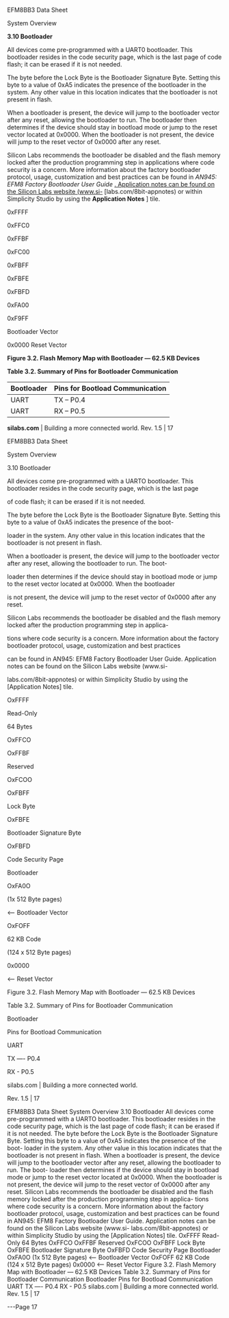 EFM8BB3 Data Sheet

System Overview

**3.10 Bootloader**

All devices come pre-programmed with a UART0 bootloader. This bootloader resides in the code security page, which is the last page
of code flash; it can be erased if it is not needed.

The byte before the Lock Byte is the Bootloader Signature Byte. Setting this byte to a value of 0xA5 indicates the presence of the bootloader in the system. Any other value in this location indicates that the bootloader is not present in flash.

When a bootloader is present, the device will jump to the bootloader vector after any reset, allowing the bootloader to run. The bootloader then determines if the device should stay in bootload mode or jump to the reset vector located at 0x0000. When the bootloader
is not present, the device will jump to the reset vector of 0x0000 after any reset.

Silicon Labs recommends the bootloader be disabled and the flash memory locked after the production programming step in applications where code security is a concern. More information about the factory bootloader protocol, usage, customization and best practices
can be found in *AN945: EFM8 Factory Bootloader User Guide* [. Application notes can be found on the Silicon Labs website (www.si-](http://www.silabs.com/8bit-appnotes)
[labs.com/8bit-appnotes) or within Simplicity Studio by using the [](http://www.silabs.com/8bit-appnotes) **Application Notes** ] tile.

0xFFFF



0xFFC0

0xFFBF

0xFC00

0xFBFF

0xFBFE

0xFBFD

0xFA00

0xF9FF





Bootloader Vector



0x0000
Reset Vector

**Figure 3.2. Flash Memory Map with Bootloader — 62.5 KB Devices**

**Table 3.2. Summary of Pins for Bootloader Communication**

|Bootloader|Pins for Bootload Communication|
|---|---|
|UART|TX – P0.4|
|UART|RX – P0.5|



**silabs.com** | Building a more connected world. Rev. 1.5 | 17



EFM8BB3 Data Sheet

System Overview

3.10 Bootloader

All devices come pre-programmed with a UARTO bootloader. This bootloader resides in the code security page, which is the last page

of code flash; it can be erased if it is not needed.

The byte before the Lock Byte is the Bootloader Signature Byte. Setting this byte to a value of 0xA5 indicates the presence of the boot-

loader in the system. Any other value in this location indicates that the bootloader is not present in flash.

When a bootloader is present, the device will jump to the bootloader vector after any reset, allowing the bootloader to run. The boot-

loader then determines if the device should stay in bootload mode or jump to the reset vector located at 0x0000. When the bootloader

is not present, the device will jump to the reset vector of 0x0000 after any reset.

Silicon Labs recommends the bootloader be disabled and the flash memory locked after the production programming step in applica-

tions where code security is a concern. More information about the factory bootloader protocol, usage, customization and best practices

can be found in AN945: EFM8 Factory Bootloader User Guide. Application notes can be found on the Silicon Labs website (www.si-

labs.com/8bit-appnotes) or within Simplicity Studio by using the [Application Notes] tile.

OxFFFF

Read-Only

64 Bytes

OxFFCO

OxFFBF

Reserved

OxFCOO

OxFBFF

Lock Byte

OxFBFE

Bootloader Signature Byte

OxFBFD

Code Security Page

Bootloader

OxFA0O

(1x 512 Byte pages)

<— Bootloader Vector

OxFOFF

62 KB Code

(124 x 512 Byte pages)

0x0000

<— Reset Vector

Figure 3.2. Flash Memory Map with Bootloader — 62.5 KB Devices

Table 3.2. Summary of Pins for Bootloader Communication

Bootloader

Pins for Bootload Communication

UART

TX —- P0.4

RX - P0.5

silabs.com | Building a more connected world.

Rev. 1.5 | 17

EFM8BB3 Data Sheet
System Overview
3.10 Bootloader
All devices come pre-programmed with a UARTO bootloader. This bootloader resides in the code security page, which is the last page
of code flash; it can be erased if it is not needed.
The byte before the Lock Byte is the Bootloader Signature Byte. Setting this byte to a value of 0xA5 indicates the presence of the boot-
loader in the system. Any other value in this location indicates that the bootloader is not present in flash.
When a bootloader is present, the device will jump to the bootloader vector after any reset, allowing the bootloader to run. The boot-
loader then determines if the device should stay in bootload mode or jump to the reset vector located at 0x0000. When the bootloader
is not present, the device will jump to the reset vector of 0x0000 after any reset.
Silicon Labs recommends the bootloader be disabled and the flash memory locked after the production programming step in applica-
tions where code security is a concern. More information about the factory bootloader protocol, usage, customization and best practices
can be found in AN945: EFM8 Factory Bootloader User Guide. Application notes can be found on the Silicon Labs website (www.si-
labs.com/8bit-appnotes) or within Simplicity Studio by using the [Application Notes] tile.
OxFFFF
Read-Only
64 Bytes
OxFFCO
OxFFBF
Reserved
OxFCOO
OxFBFF Lock Byte
OxFBFE Bootloader Signature Byte
OxFBFD
Code Security Page
Bootloader
OxFA0O (1x 512 Byte pages)
<— Bootloader Vector
OxFOFF
62 KB Code
(124 x 512 Byte pages)
0x0000
<— Reset Vector
Figure 3.2. Flash Memory Map with Bootloader — 62.5 KB Devices
Table 3.2. Summary of Pins for Bootloader Communication
Bootloader Pins for Bootload Communication
UART TX —- P0.4
RX - P0.5
silabs.com | Building a more connected world. Rev. 1.5 | 17


---Page 17 

